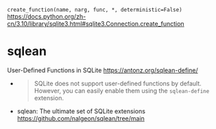 
`create_function(name, narg, func, *, deterministic=False)` https://docs.python.org/zh-cn/3.10/library/sqlite3.html#sqlite3.Connection.create_function

# sqlean

User-Defined Functions in SQLite https://antonz.org/sqlean-define/
- > SQLite does not support user-defined functions by default. However, you can easily enable them using the `sqlean-define` extension.
- sqlean: The ultimate set of SQLite extensions https://github.com/nalgeon/sqlean/tree/main
